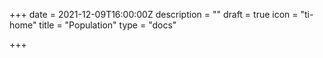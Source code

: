 +++
date = 2021-12-09T16:00:00Z
description = ""
draft = true
icon = "ti-home"
title = "Population"
type = "docs"

+++
